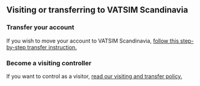 ## Visiting or transferring to VATSIM Scandinavia

### Transfer your account
If you wish to move your account to VATSIM Scandinavia, [follow this step-by-step transfer instruction.](https://wiki.vatsim-scandinavia.org/books/getting-started)

### Become a visiting controller
If you want to control as a visitor, [read our visiting and transfer policy.](https://wiki.vatsim-scandinavia.org/books/training-documents/page/transfer-and-visiting-policy-in-vatsim-scandinavia)